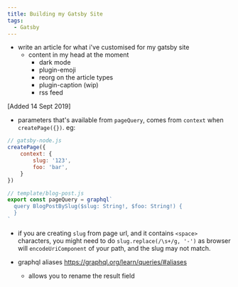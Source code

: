 ```yaml
---
title: Building my Gatsby Site
tags:
  - Gatsby
---
```


- write an article for what i've customised for my gatsby site
  - content in my head at the moment
    - dark mode
    - plugin-emoji
    - reorg on the article types
    - plugin-caption (wip)
    - rss feed

[Added 14 Sept 2019]

- parameters that's available from `pageQuery`, comes from `context` when `createPage({})`.
eg:

```js
// gatsby-node.js
createPage({
    context: {
        slug: '123',
        foo: 'bar',
    }
})

// template/blog-post.js
export const pageQuery = graphql`
  query BlogPostBySlug($slug: String!, $foo: String!) {
  }
`
```

- if you are creating `slug` from page url, and it contains `<space>` characters, you might need to do 
`slug.replace(/\s+/g, '-')` as browser will `encodeUriComponent` of your path, and the slug may not match.

- graphql aliases https://graphql.org/learn/queries/#aliases
  - allows you to rename the result field